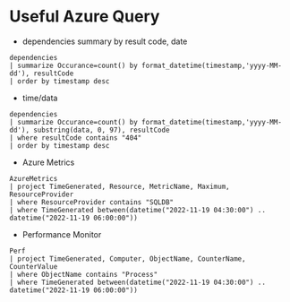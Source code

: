 # Useful Azure Query

- dependencies summary by result code, date

```az
dependencies
| summarize Occurance=count() by format_datetime(timestamp,'yyyy-MM-dd'), resultCode
| order by timestamp desc
```

- time/data
```
dependencies 
| summarize Occurance=count() by format_datetime(timestamp,'yyyy-MM-dd'), substring(data, 0, 97), resultCode 
| where resultCode contains "404" 
| order by timestamp desc
```

- Azure Metrics 

```az
AzureMetrics
| project TimeGenerated, Resource, MetricName, Maximum, ResourceProvider
| where ResourceProvider contains "SQLDB"
| where TimeGenerated between(datetime("2022-11-19 04:30:00") .. datetime("2022-11-19 06:00:00")) 
```

- Performance Monitor

```az
Perf
| project TimeGenerated, Computer, ObjectName, CounterName, CounterValue
| where ObjectName contains "Process"
| where TimeGenerated between(datetime("2022-11-19 04:30:00") .. datetime("2022-11-19 06:00:00")) 
```
